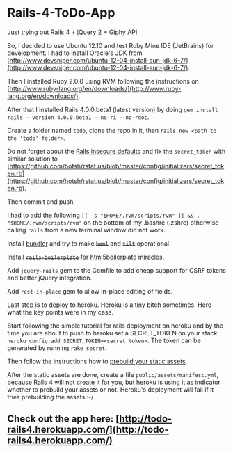 Rails-4-ToDo-App
================

Just trying out Rails 4 + jQuery 2 + Giphy API

So, I decided to use Ubuntu 12.10 and test Ruby Mine IDE (JetBrains) for development. I had to install Oracle's JDK from [http://www.devsniper.com/ubuntu-12-04-install-sun-jdk-6-7/](http://www.devsniper.com/ubuntu-12-04-install-sun-jdk-6-7/).

Then I installed Ruby 2.0.0 using RVM following the instructions on [http://www.ruby-lang.org/en/downloads/](http://www.ruby-lang.org/en/downloads/).

After that I installed Rails 4.0.0.beta1 (latest version) by doing `gem install rails --version 4.0.0.beta1 --no-ri --no-rdoc`.

Create a folder named `todo`, clone the repo in it, then `rails new <path to the 'todo' folder>`.

Do not forget about the [Rails insecure defaults](http://blog.codeclimate.com/blog/2013/03/27/rails-insecure-defaults/) and fix the `secret_token` with similar solution to [https://github.com/hotsh/rstat.us/blob/master/config/initializers/secret_token.rb](https://github.com/hotsh/rstat.us/blob/master/config/initializers/secret_token.rb).

Then commit and push.

I had to add the following `[[ -s "$HOME/.rvm/scripts/rvm" ]] && . "$HOME/.rvm/scripts/rvm"` on the bottom of my .bashrc (.zshrc) otherwise calling `rails` from a new terminal window did not work.

Install [bundler](http://gembundler.com/) <del>and try to make `haml` and `tilt` operational</del>.

Install <del>`rails-boilerplate` for</del> [html5boilerplate](http://html5boilerplate.com/) miracles. 

Add `jquery-rails` gem to the Gemfile to add cheap support for CSRF tokens and better jQuery integration.

Add `rest-in-place` gem to allow in-place editing of fields.

Last step is to deploy to heroku. Heroku is a tiny bitch sometimes. Here what the key points were in my case.

Start following the simple tutorial for rails deployment on heroku and by the time you are about to push to heroku set a SECRET_TOKEN on your stack `heroku config:add SECRET_TOKEN=<secret token>`. The token can be generated by running `rake secret`.

Then follow the instructions how to [prebuild your static assets](https://devcenter.heroku.com/articles/rails-asset-pipeline).

After the static assets are done, create a file `public/assets/manifest.yml`, because Rails 4 will not create it for you, but heroku is using it as indicator whether to prebuild your assets or not. Heroku's deployment will fail if it tries prebuilding the assets :-/



Check out the app here: [http://todo-rails4.herokuapp.com/](http://todo-rails4.herokuapp.com/)
----------------------------------------------------------------------------------------------
